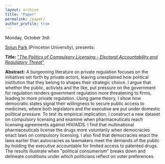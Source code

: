 ```yaml
---
layout: archive
title: "Paper"
permalink: /paper/
author_profile: true
---
```



Monday, October 3rd:

[Sojun Park](https://www.sojunpark.com/) (Princeton University), presents:

**Title:** ["*The Politics of Compulsory Licensing - Electoral Accountability and Regulatory Threat*"](https://gsipe-workshop.github.io/files/paper_gsipe_workshop.pdf)

**Abstract:**
A burgeoning literature on private regulation focuses on the initiatives set forth by private actors, leaving unexplained how political institution that they belong to shapes their strategic choice. I argue that whether the public, activists and the like, put pressure on the government for regulation renders government regulation more threatening to firms, leading to more private regulation. Using game theory, I show how democratic states signal their willingness to secure public access to medicines, where both legislators and the executive are put under domestic political pressure. To test its empirical implication, I construct a new dataset on compulsory licensing and examine when pharmaceuticals reach licensing agreements against HIV/AIDS. I find that multinational pharmaceuticals license the drugs more voluntarily when democracies enact laws on compulsory licensing. I also find that democracies enact the laws earlier than autocracies as lawmakers meet the demands of the public by holding the executive accountable for limited access to patented drugs. The results illustrate when "political consumerism" breaks down and delineate conditions under which politicians reflect on voter preferences.


